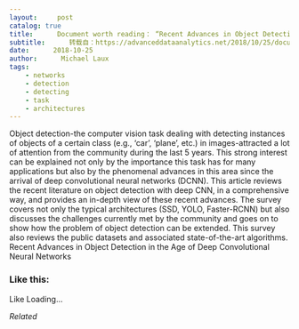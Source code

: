 ```yaml
---
layout:     post
catalog: true
title:      Document worth reading： “Recent Advances in Object Detection in the Age of Deep Convolutional Neural Networks”
subtitle:      转载自：https://advanceddataanalytics.net/2018/10/25/document-worth-reading-recent-advances-in-object-detection-in-the-age-of-deep-convolutional-neural-networks/
date:      2018-10-25
author:      Michael Laux
tags:
    - networks
    - detection
    - detecting
    - task
    - architectures
---
```


Object detection-the computer vision task dealing with detecting instances of objects of a certain class (e.g., ‘car’, ‘plane’, etc.) in images-attracted a lot of attention from the community during the last 5 years. This strong interest can be explained not only by the importance this task has for many applications but also by the phenomenal advances in this area since the arrival of deep convolutional neural networks (DCNN). This article reviews the recent literature on object detection with deep CNN, in a comprehensive way, and provides an in-depth view of these recent advances. The survey covers not only the typical architectures (SSD, YOLO, Faster-RCNN) but also discusses the challenges currently met by the community and goes on to show how the problem of object detection can be extended. This survey also reviews the public datasets and associated state-of-the-art algorithms. Recent Advances in Object Detection in the Age of Deep Convolutional Neural Networks





### Like this:

Like Loading...


*Related*

